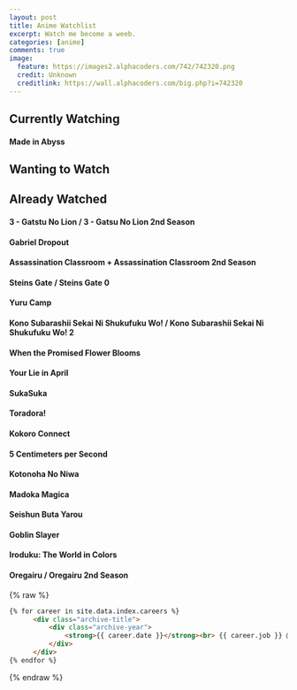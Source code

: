 ```yaml
---
layout: post
title: Anime Watchlist
excerpt: Watch me become a weeb.
categories: [anime]
comments: true
image:
  feature: https://images2.alphacoders.com/742/742320.png
  credit: Unknown
  creditlink: https://wall.alphacoders.com/big.php?i=742320
---
```


## Currently Watching
#### Made in Abyss

## Wanting to Watch


## Already Watched
#### 3 - Gatstu No Lion / 3 - Gatsu No Lion 2nd Season
#### Gabriel Dropout
#### Assassination Classroom + Assassination Classroom 2nd Season
#### Steins Gate / Steins Gate 0
#### Yuru Camp
#### Kono Subarashii Sekai Ni Shukufuku Wo! / Kono Subarashii Sekai Ni Shukufuku Wo! 2
#### When the Promised Flower Blooms
#### Your Lie in April
#### SukaSuka
#### Toradora!
#### Kokoro Connect
#### 5 Centimeters per Second
#### Kotonoha No Niwa
#### Madoka Magica
#### Seishun Buta Yarou
#### Goblin Slayer
#### Iroduku: The World in Colors
#### Oregairu / Oregairu 2nd Season


{% raw %}
~~~html
{% for career in site.data.index.careers %}
      <div class="archive-title">
          <div class="archive-year">
              <strong>{{ career.date }}</strong><br> {{ career.job }} @ <a href="{{ career.link }}">{{ career.name }}</a>
          </div>
      </div>
{% endfor %}
 ~~~
{% endraw %}
